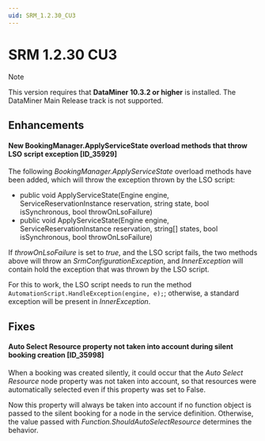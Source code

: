 ```yaml
---
uid: SRM_1.2.30_CU3
---
```


# SRM 1.2.30 CU3

> [!NOTE]
> This version requires that **DataMiner 10.3.2 or higher** is installed. The DataMiner Main Release track is not supported.

## Enhancements

#### New BookingManager.ApplyServiceState overload methods that throw LSO script exception [ID_35929]

The following *BookingManager.ApplyServiceState* overload methods have been added, which will throw the exception thrown by the LSO script:

- public void ApplyServiceState(Engine engine, ServiceReservationInstance reservation, string state, bool isSynchronous, bool throwOnLsoFailure)
- public void ApplyServiceState(Engine engine, ServiceReservationInstance reservation, string[] states, bool isSynchronous, bool throwOnLsoFailure)

If *throwOnLsoFailure* is set to *true*, and the LSO script fails, the two methods above will throw an *SrmConfigurationException*, and *InnerException* will contain hold the exception that was thrown by the LSO script.

For this to work, the LSO script needs to run the method `AutomationScript.HandleException(engine, e);`; otherwise, a standard exception will be present in *InnerException*.

## Fixes

#### Auto Select Resource property not taken into account during silent booking creation [ID_35998]

When a booking was created silently, it could occur that the *Auto Select Resource* node property was not taken into account, so that resources were automatically selected even if this property was set to False.

Now this property will always be taken into account if no function object is passed to the silent booking for a node in the service definition. Otherwise, the value passed with *Function.ShouldAutoSelectResource* determines the behavior.
